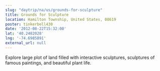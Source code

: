 ```yaml
---
slug: "daytrip/na/us/grounds-for-sculpture"
title: Grounds for Sculpture
location: Hamilton Township, United States, 08619
poster: tinkerbell430
date: '2012-08-22T15:32:00'
lat: '40.2482028'
lng: '-74.6985891'
external_url: null
---
```


Explore large plot of land filled with interactive sculptures, sculptures of famous paintings, and beautiful plant life.
